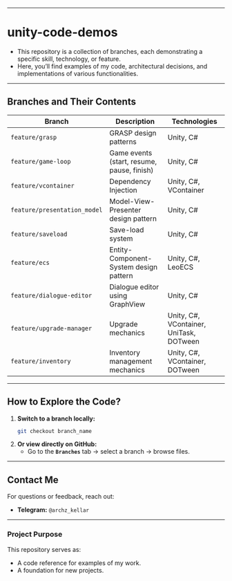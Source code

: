 

---  

# **unity-code-demos**

- This repository is a collection of branches, each demonstrating a specific skill, technology, or feature. 
- Here, you’ll find examples of my code, architectural decisions, and implementations of various functionalities.  

---  

## **Branches and Their Contents**  

| Branch | Description | Technologies |
|--------|-------------|--------------|
| `feature/grasp` | GRASP design patterns | Unity, C# |
| `feature/game-loop` | Game events (start, resume, pause, finish)  | Unity, C# |
| `feature/vcontainer` | Dependency Injection | Unity, C#, VContainer |
| `feature/presentation_model` | Model-View-Presenter design pattern | Unity, C# |
| `feature/saveload` | Save-load system | Unity, C# |
| `feature/ecs` | Entity-Component-System design pattern | Unity, C#, LeoECS |
| `feature/dialogue-editor` | Dialogue editor using GraphView | Unity, C# |
| `feature/upgrade-manager` | Upgrade mechanics | Unity, C#, VContainer, UniTask, DOTween |
| `feature/inventory` | Inventory management mechanics | Unity, C#, VContainer, DOTween |
---  

## **How to Explore the Code?**  
1. **Switch to a branch locally:**  
   ```bash
   git checkout branch_name
   ```  
2. **Or view directly on GitHub:**  
   - Go to the **`Branches`** tab → select a branch → browse files.  

---  

## **Contact Me**  
For questions or feedback, reach out:
- **Telegram:** `@archz_kellar`  

---  

### **Project Purpose**  
This repository serves as:
- A code reference for examples of my work.
- A foundation for new projects.
